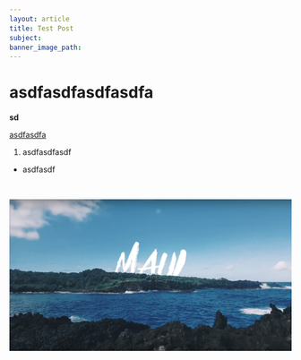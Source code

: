 ```yaml
---
layout: article
title: Test Post
subject:
banner_image_path:
---
```



# asdfasdfasdfasdfa

**sd**

[asdfasdfa](mywebsite.com)

1. asdfasdfasdf

* asdfasdf

&nbsp;

![](/uploads/versions/screen-shot-2017-03-01-at-2-33-41-pm---x----1441-775x---.png)